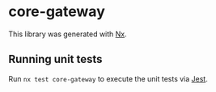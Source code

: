 # core-gateway

This library was generated with [Nx](https://nx.dev).

## Running unit tests

Run `nx test core-gateway` to execute the unit tests via [Jest](https://jestjs.io).

